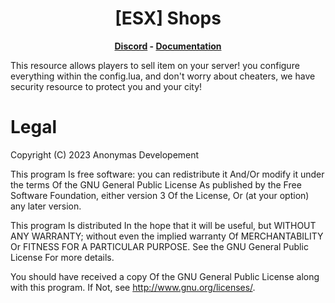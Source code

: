 <h1 align='center'>[ESX] Shops</a></h1><p align='center'><b><a href='https://discord.gg/pCubBXYu'>Discord</a> - <a href='https://docs.esx-framework.org/legacy/installation'>Documentation</a></b></h5>

This resource allows players to sell item on your server! you configure everything within the config.lua, and don't worry about cheaters, we have security resource to protect you and your city!

# Legal

Copyright (C) 2023 Anonymas Developement

This program Is free software: you can redistribute it And/Or modify it under the terms Of the GNU General Public License As published by the Free Software Foundation, either version 3 Of the License, Or (at your option) any later version.

This program Is distributed In the hope that it will be useful, but WITHOUT ANY WARRANTY; without even the implied warranty Of MERCHANTABILITY Or FITNESS FOR A PARTICULAR PURPOSE. See the GNU General Public License For more details.

You should have received a copy Of the GNU General Public License along with this program. If Not, see <http://www.gnu.org/licenses/>.
